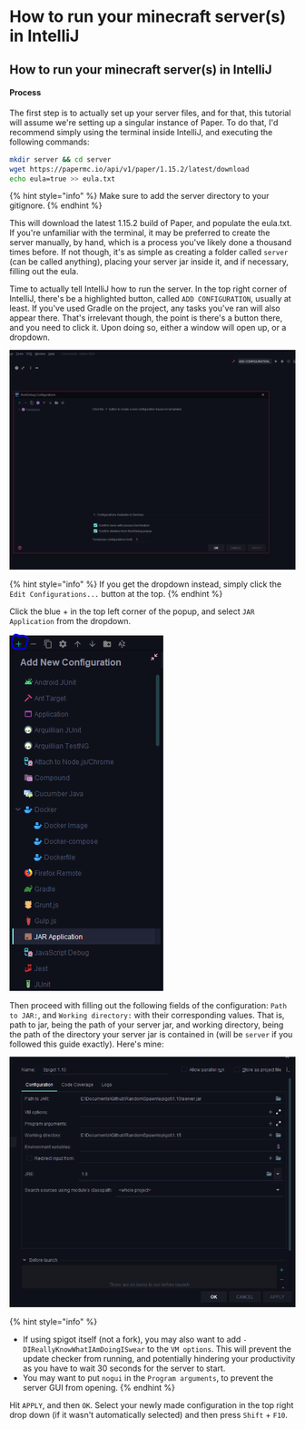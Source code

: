 # How to run your minecraft server(s) in IntelliJ

## How to run your minecraft server(s) in IntelliJ

#### Process

The first step is to actually set up your server files, and for that, this tutorial will assume we're setting up a singular instance of Paper. To do that, I'd recommend simply using the terminal inside IntelliJ, and executing the following commands:

```bash
mkdir server && cd server
wget https://papermc.io/api/v1/paper/1.15.2/latest/download
echo eula=true >> eula.txt
```

{% hint style="info" %}
Make sure to add the server directory to your gitignore.
{% endhint %}

This will download the latest 1.15.2 build of Paper, and populate the eula.txt. If you're unfamiliar with the terminal, it may be preferred to create the server manually, by hand, which is a process you've likely done a thousand times before. If not though, it's as simple as creating a folder called `server` (can be called anything), placing your server jar inside it, and if necessary, filling out the eula.

Time to actually tell IntelliJ how to run the server. In the top right corner of IntelliJ, there's be a highlighted button, called `ADD CONFIGURATION`, usually at least. If you've used Gradle on the project, any tasks you've ran will also appear there. That's irrelevant though, the point is there's a button there, and you need to click it. Upon doing so, either a window will open up, or a dropdown.

![](../../.gitbook/assets/configuration.PNG)

{% hint style="info" %}
If you get the dropdown instead, simply click the `Edit Configurations...` button at the top.
{% endhint %}

Click the blue + in the top left corner of the popup, and select `JAR Application` from the dropdown.

![](../../.gitbook/assets/selection.PNG)

Then proceed with filling out the following fields of the configuration: `Path to JAR:`, and `Working directory:` with their corresponding values. That is, path to jar, being the path of your server jar, and working directory, being the path of the directory your server jar is contained in (will be `server` if you followed this guide exactly). Here's mine:

![](../../.gitbook/assets/filled.PNG)

{% hint style="info" %}
* If using spigot itself (not a fork), you may also want to add `-DIReallyKnowWhatIAmDoingISwear` to the `VM options`. This will prevent the update checker from running, and potentially hindering your productivity as you have to wait 30 seconds for the server to start.
* You may want to put `nogui` in the `Program arguments`, to prevent the server GUI from opening.
{% endhint %}

Hit `APPLY`, and then `OK`. Select your newly made configuration in the top right drop down (if it wasn't automatically selected) and then press `Shift` + `F10`.
